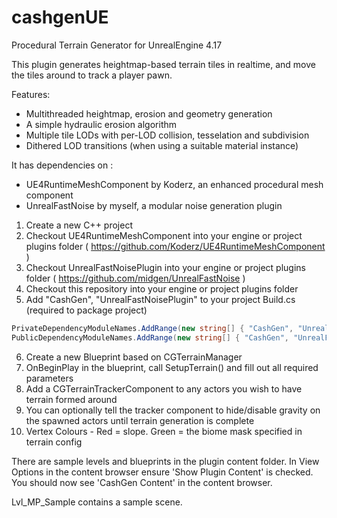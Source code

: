 # cashgenUE
Procedural Terrain Generator for UnrealEngine 4.17

This plugin generates heightmap-based terrain tiles in realtime, and move the tiles around to track a player pawn. 

Features:

* Multithreaded heightmap, erosion and geometry generation
* A simple hydraulic erosion algorithm
* Multiple tile LODs with per-LOD collision, tesselation and subdivision
* Dithered LOD transitions (when using a suitable material instance)

It has dependencies on :

* UE4RuntimeMeshComponent by Koderz, an enhanced procedural mesh component
* UnrealFastNoise by myself, a modular noise generation plugin 

1. Create a new C++ project
2. Checkout UE4RuntimeMeshComponent into your engine or project plugins folder ( https://github.com/Koderz/UE4RuntimeMeshComponent )
3. Checkout UnrealFastNoisePlugin into your engine or project plugins folder ( https://github.com/midgen/UnrealFastNoise )
4. Checkout this repository into your engine or project plugins folder
5. Add "CashGen", "UnrealFastNoisePlugin" to your project Build.cs (required to package project)
```csharp
PrivateDependencyModuleNames.AddRange(new string[] { "CashGen", "UnrealFastNoisePlugin" });
PublicDependencyModuleNames.AddRange(new string[] { "CashGen", "UnrealFastNoisePlugin" });
```
6. Create a new Blueprint based on CGTerrainManager
7. OnBeginPlay in the blueprint, call SetupTerrain() and fill out all required parameters
8. Add a CGTerrainTrackerComponent to any actors you wish to have terrain formed around
9. You can optionally tell the tracker component to hide/disable gravity on the spawned actors until terrain generation is complete
10. Vertex Colours - Red = slope. Green = the biome mask specified in terrain config

There are sample levels and blueprints in the plugin content folder. In View Options in the content browser ensure 'Show Plugin Content' is checked. You should now see 'CashGen Content' in the content browser.

Lvl_MP_Sample contains a sample scene. 



